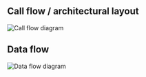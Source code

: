 ## Call flow / architectural layout
![Call flow diagram](http://www.plantuml.com/plantuml/proxy?src=https://raw.githubusercontent.com/adorsys/open-banking-gateway/feature/OBG-85-implement-protocol-jsonpath/core/arch-layout.puml&fmt=svg&vvv=2&sanitize=true)

## Data flow
![Data flow diagram](http://www.plantuml.com/plantuml/proxy?src=https://raw.githubusercontent.com/adorsys/open-banking-gateway/feature/OBG-85-implement-protocol-jsonpath/core/data-flow.puml&fmt=svg&vvv=2&sanitize=true)